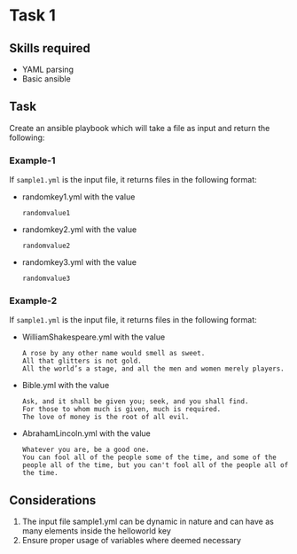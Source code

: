 # Task 1

## Skills required
- YAML parsing
- Basic ansible

## Task
Create an ansible playbook which will take a file as input and return the following:

### Example-1
If `sample1.yml` is the input file, it returns files in the following format:
- randomkey1.yml with the value
  ```
  randomvalue1
  ```
- randomkey2.yml with the value 
  ```
  randomvalue2
  ```
- randomkey3.yml with the value 
  ```
  randomvalue3
  ```

### Example-2
If `sample1.yml` is the input file, it returns files in the following format:
- WilliamShakespeare.yml with the value
  ```
  A rose by any other name would smell as sweet.
  All that glitters is not gold.	
  All the world’s a stage, and all the men and women merely players.	
  ```
- Bible.yml with the value
  ```
  Ask, and it shall be given you; seek, and you shall find.	
  For those to whom much is given, much is required.	
  The love of money is the root of all evil.	
  ```
- AbrahamLincoln.yml with the value
  ```
  Whatever you are, be a good one.	
  You can fool all of the people some of the time, and some of the people all of the time, but you can't fool all of the people all of the time.	
  ```

## Considerations
1. The input file sample1.yml can be dynamic in nature and can have as many elements inside the helloworld key
2. Ensure proper usage of variables where deemed necessary
